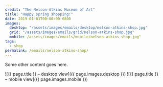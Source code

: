 ```yaml
---
credit: "The Nelson-Atkins Museum of Art"
title: "Happy spring shopping!"
date: 2019-01-01T00:00:00-0800
images:
  desktop: "/assets/images/emails/desktop/nelson-atkins-shop.jpg"
  grid: "/assets/images/emails/grid/nelson-atkins-shop.jpg"
  mobile: /assets/images/emails/mobile/nelson-atkins-shop.jpg"
tags:
  - shop
permalink: /emails/nelson-atkins-shop/
---
```

Some other content goes here.

![{{ page.title }} – desktop view]({{ page.images.desktop }})
![{{ page.title }} – mobile view]({{ page.images.mobile }})
